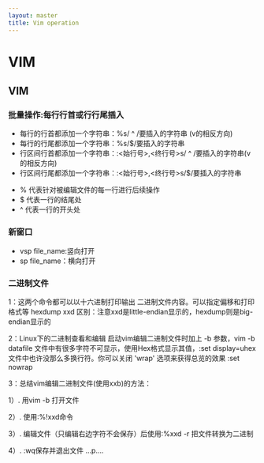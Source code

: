 ```yaml
---
layout: master
title: Vim operation
---
```


# VIM 
## VIM

### 批量操作:每行行首或行行尾插入

* 每行的行首都添加一个字符串：%s/ ^ /要插入的字符串 (v的相反方向)
* 每行的行尾都添加一个字符串：%s/$/要插入的字符串
* 行区间行首都添加一个字符串：:<始行号>,<终行号>s/ ^ /要插入的字符串(v的相反方向)
* 行区间行尾都添加一个字符串：:<始行号>,<终行号>s/$/要插入的字符串

- % 代表针对被编辑文件的每一行进行后续操作
- $ 代表一行的结尾处
-  ^ 代表一行的开头处
 
### 新窗口

- vsp file_name:竖向打开
- sp file_name：横向打开

### 二进制文件

1：这两个命令都可以以十六进制打印输出 二进制文件内容。可以指定偏移和打印格式等
hexdump  xxd
区别：注意xxd是little-endian显示的，hexdump则是big-endian显示的


2：Linux下的二进制查看和编辑
启动vim编辑二进制文件时加上 -b 参数，vim -b datafile
文件中有很多字符不可显示，使用Hex格式显示其值，:set display=uhex
文件中也许没那么多换行符。你可以关闭 'wrap' 选项来获得总览的效果 :set nowrap


3：总结vim编辑二进制文件(使用xxb)的方法：

 1）. 用vim -b 打开文件

 2）. 使用:%!xxd命令

 3）. 编辑文件（只编辑右边字符不会保存）后使用:%xxd -r 把文件转换为二进制

 4）. :wq保存并退出文件
                    ...p....

